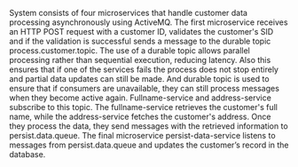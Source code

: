 System consists of four microservices that handle customer data processing asynchronously using ActiveMQ.
The first microservice receives an HTTP POST request with a customer ID,
validates the customer's SID and if the validation is successful sends a message to the durable topic process.customer.topic. 
The use of a durable topic allows parallel processing rather than sequential execution, reducing latency.
Also this ensures that if one of the services fails the process does not stop entirely and partial data updates can still be made.
And durable topic is used to ensure that if consumers are unavailable, they can still process messages when they become active again.
Fullname-service and address-service subscribe to this topic. The fullname-service retrieves the customer's full name,
while the address-service fetches the customer's address. Once they process the data, they send messages with the retrieved information to persist.data.queue.
The final microservice persist-data-service listens to messages from persist.data.queue and updates the customer’s record in the database. 
